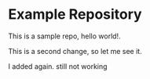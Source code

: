 # Example Repository
This is a sample repo, hello world!.

This is a second change, so let me see it.

I added again. still not working